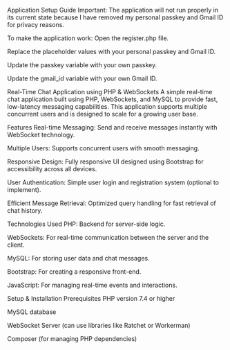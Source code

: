 Application Setup Guide
Important: The application will not run properly in its current state because I have removed my personal passkey and Gmail ID for privacy reasons.

To make the application work:
Open the register.php file.

Replace the placeholder values with your personal passkey and Gmail ID.

Update the passkey variable with your own passkey.

Update the gmail_id variable with your own Gmail ID.

Real-Time Chat Application using PHP & WebSockets
A simple real-time chat application built using PHP, WebSockets, and MySQL to provide fast, low-latency messaging capabilities. This application supports multiple concurrent users and is designed to scale for a growing user base.

Features
Real-time Messaging: Send and receive messages instantly with WebSocket technology.

Multiple Users: Supports concurrent users with smooth messaging.

Responsive Design: Fully responsive UI designed using Bootstrap for accessibility across all devices.

User Authentication: Simple user login and registration system (optional to implement).

Efficient Message Retrieval: Optimized query handling for fast retrieval of chat history.

Technologies Used
PHP: Backend for server-side logic.

WebSockets: For real-time communication between the server and the client.

MySQL: For storing user data and chat messages.

Bootstrap: For creating a responsive front-end.

JavaScript: For managing real-time events and interactions.

Setup & Installation
Prerequisites
PHP version 7.4 or higher

MySQL database

WebSocket Server (can use libraries like Ratchet or Workerman)

Composer (for managing PHP dependencies)
